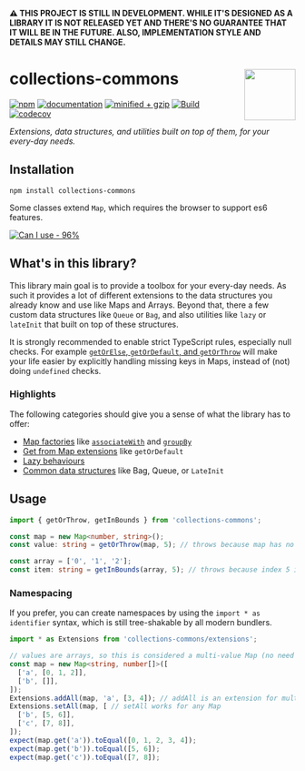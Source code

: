 **⚠ THIS PROJECT IS STILL IN DEVELOPMENT. WHILE IT'S DESIGNED AS A LIBRARY IT IS NOT RELEASED YET AND THERE'S NO GUARANTEE THAT IT WILL BE IN THE FUTURE.
ALSO, IMPLEMENTATION STYLE AND DETAILS MAY STILL CHANGE.**


# collections-commons <a href="https://www.github.com/JanMalch/collections-commons"><img src="https://raw.githubusercontent.com/JanMalch/collections-commons/master/.github/assets/logo.png" width="90" height="90" align="right" /></a>

[![npm](https://img.shields.io/npm/v/collections-commons)][npm-url]
[![documentation](https://img.shields.io/badge/docs-available-success)][docs-url]
[![minified + gzip](https://badgen.net/bundlephobia/minzip/collections-commons)][bundlephobia-url]
[![Build](https://github.com/JanMalch/collections-commons/workflows/Build/badge.svg)][build-url]
[![codecov](https://codecov.io/gh/JanMalch/collections-commons/branch/master/graph/badge.svg)][codecov-url]

<i>Extensions, data structures, and utilities built on top of them, for your every-day needs.</i>

## Installation

```
npm install collections-commons
```

Some classes extend `Map`, which requires the browser to support es6 features.

[![Can I use - 96%](https://img.shields.io/badge/Can%20I%20use...-~96%25-brightgreen)](https://caniuse.com/es6)

## What's in this library?

This library main goal is to provide a toolbox for your every-day needs.
As such it provides a lot of different extensions to the data structures you already know and use
like Maps and Arrays. Beyond that, there a few custom data structures like `Queue` or `Bag`,
and also utilities like `lazy` or `lateInit` that built on top of these structures.

It is strongly recommended to enable strict TypeScript rules, especially null checks.
For example [`getOrElse`, `getOrDefault`, and `getOrThrow`](https://janmalch.github.io/collections-commons/modules/extensions_map.html#:~:text=Functions%20-%20Get)
will make your life easier by explicitly handling missing keys in Maps, instead of (not) doing `undefined` checks.

### Highlights

The following categories should give you a sense of what the library has to offer:

- [Map factories](https://janmalch.github.io/collections-commons/modules/extensions_iterable.html#:~:text=Functions%20%2D%20Lookup)
  like [`associateWith`](https://janmalch.github.io/collections-commons/functions/extensions_iterable.associateWith.html) and
  [`groupBy`](https://janmalch.github.io/collections-commons/functions/extensions_iterable.groupBy.html)
- [Get from Map extensions](https://janmalch.github.io/collections-commons/modules/extensions_map.html#:~:text=Functions%20-%20Get) like `getOrDefault`
- [Lazy behaviours](https://janmalch.github.io/collections-commons/modules/lazy.html)
- [Common data structures](https://janmalch.github.io/collections-commons/modules/data_structures.html) like Bag, Queue, or `LateInit`

## Usage

```typescript
import { getOrThrow, getInBounds } from 'collections-commons';

const map = new Map<number, string>();
const value: string = getOrThrow(map, 5); // throws because map has no value for 5

const array = ['0', '1', '2'];
const item: string = getInBounds(array, 5); // throws because index 5 is out of bounds
``` 

### Namespacing

If you prefer, you can create namespaces by using the `import * as identifier` syntax,
which is still tree-shakable by all modern bundlers.

```typescript
import * as Extensions from 'collections-commons/extensions';

// values are arrays, so this is considered a multi-value Map (no need for extra classes)
const map = new Map<string, number[]>([
  ['a', [0, 1, 2]],
  ['b', []],
]);
Extensions.addAll(map, 'a', [3, 4]); // addAll is an extension for multi-value Maps
Extensions.setAll(map, [ // setAll works for any Map
  ['b', [5, 6]],
  ['c', [7, 8]],
]);
expect(map.get('a')).toEqual([0, 1, 2, 3, 4]);
expect(map.get('b')).toEqual([5, 6]);
expect(map.get('c')).toEqual([7, 8]);
```

[docs-url]: https://janmalch.github.io/collections-commons/
[npm-url]: https://www.npmjs.com/package/collections-commons
[build-url]: https://github.com/JanMalch/collections-commons/actions?query=workflow%3ABuild
[codecov-url]: https://codecov.io/gh/JanMalch/collections-commons
[bundlephobia-url]: https://bundlephobia.com/result?p=collections-commons
[map-mdn-url]: https://developer.mozilla.org/en-US/docs/Web/JavaScript/Reference/Global_Objects/Map
